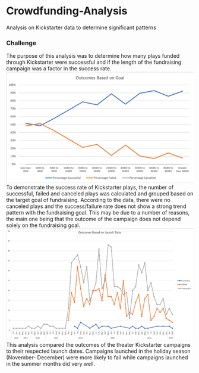# Crowdfunding-Analysis
Analysis on Kickstarter data to determine significant patterns
### Challenge
The purpose of this analysis was to determine how many plays funded through Kickstarter were successful and if the length of the fundraising campaign was a factor in the success rate. 
![Outcomes Based on Goals](https://github.com/oshadiw/Crowdfunding-Analysis/blob/master/Outcomes%20Based%20on%20Goal.png)
To demonstrate the success rate of Kickstarter plays, the number of successful, failed and canceled plays was calculated and grouped based on the target goal of fundraising. According to the data, there were no canceled plays and the success/failure rate does not show a strong trend pattern with the fundraising goal. This may be due to a number of reasons, the main one being that the outcome of the campaign does not depend solely on the fundraising goal. 
![Outcomes Based on Launch Date](https://github.com/oshadiw/Crowdfunding-Analysis/blob/master/Outcomes%20Based%20on%20Launch%20Date(2).png)
This analysis compared the outcomes of the theater Kickstarter campaigns to their respected launch dates. Campaigns launched in the holiday season (November- December) were more likely to fail while campaigns launched in the summer months did very well. 
